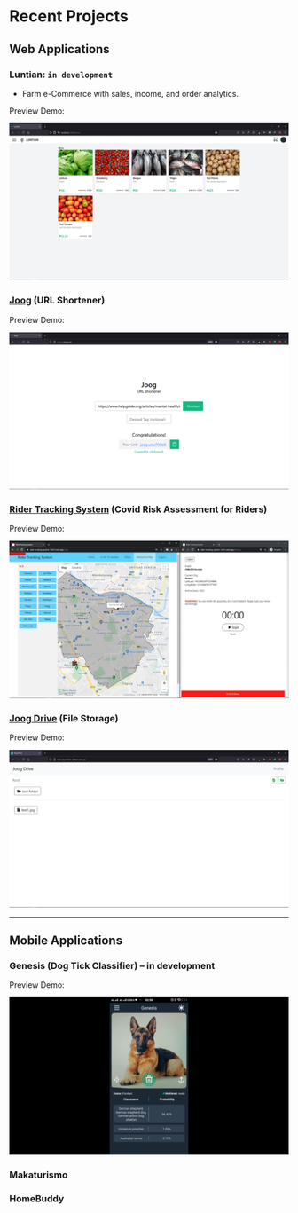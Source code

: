 # Recent Projects

## Web Applications

### Luntian: `in development`

- Farm e-Commerce with sales, income, and order analytics.

Preview Demo:

[![](./assets/luntian_tn.png)](https://user-images.githubusercontent.com/47204120/115472568-b9a99b00-a26c-11eb-8e99-136096f9f695.mp4)

### [Joog](https://joog.uno/) (URL Shortener)

Preview Demo:

[![](./assets/joog_tn.png)](https://user-images.githubusercontent.com/47204120/115469673-a8aa5b00-a267-11eb-99d7-62b2b9d3032e.mp4)

### [Rider Tracking System](https://rider-tracking-system-7a4c1.web.app/) (Covid Risk Assessment for Riders)

Preview Demo:

[![](./assets/rts_tn.jpg)](https://user-images.githubusercontent.com/47204120/115470166-78af8780-a268-11eb-8005-3b36260085f4.mp4)

### [Joog Drive](https://portfolio-a03ed.web.app/) (File Storage)

Preview Demo:

[![](./assets/joog_drive_tn.jpg)](https://user-images.githubusercontent.com/47204120/115470196-8533e000-a268-11eb-9e0b-9e46ab2441c3.mp4)

---

## Mobile Applications

### Genesis (Dog Tick Classifier) – in development

Preview Demo:

[![](./assets/genesis_tn.png)](https://user-images.githubusercontent.com/47204120/115473086-a9de8680-a26d-11eb-8440-2aa3ba6e7aa2.mp4)

### Makaturismo

### HomeBuddy
